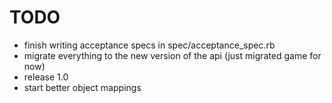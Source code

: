 # TODO #

 * finish writing acceptance specs in spec/acceptance_spec.rb
 * migrate everything to the new version of the api (just migrated game for now)
 * release 1.0
 * start better object mappings
